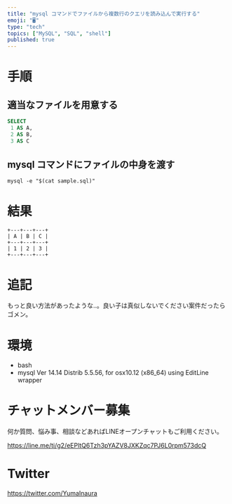 ```yaml
---
title: "mysql コマンドでファイルから複数行のクエリを読み込んで実行する"
emoji: "🖥"
type: "tech"
topics: ["MySQL", "SQL", "shell"]
published: true
---
```


# 手順

## 適当なファイルを用意する

```sql:sample.sql
SELECT
 1 AS A,
 2 AS B,
 3 AS C
```

## mysql コマンドにファイルの中身を渡す

```
mysql -e "$(cat sample.sql)"
```

# 結果

```
+---+---+---+
| A | B | C |
+---+---+---+
| 1 | 2 | 3 |
+---+---+---+
```

# 追記

もっと良い方法があったような‥。良い子は真似しないでください案件だったらゴメン。

# 環境

- bash
- mysql  Ver 14.14 Distrib 5.5.56, for osx10.12 (x86_64) using  EditLine wrapper








<!-- Update From Qiita API -->

# チャットメンバー募集


何か質問、悩み事、相談などあればLINEオープンチャットもご利用ください。

https://line.me/ti/g2/eEPltQ6Tzh3pYAZV8JXKZqc7PJ6L0rpm573dcQ





# Twitter


https://twitter.com/YumaInaura


<!-- Update From Qiita API -->


